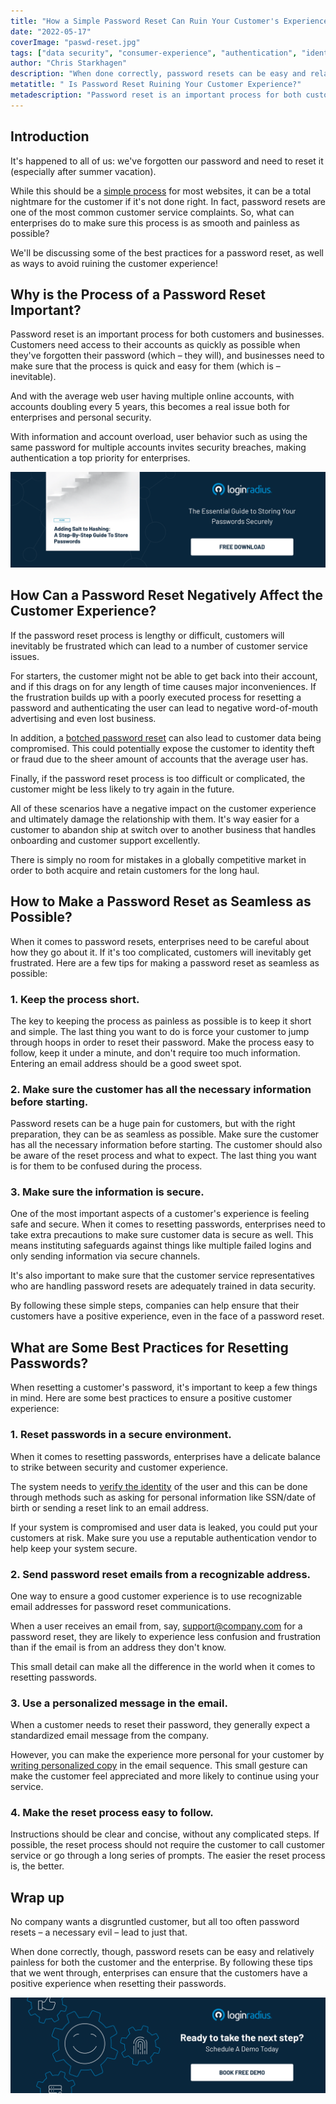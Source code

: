 ```yaml
---
title: "How a Simple Password Reset Can Ruin Your Customer's Experience"
date: "2022-05-17"
coverImage: "paswd-reset.jpg"
tags: ["data security", "consumer-experience", "authentication", "identity-verification"]
author: "Chris Starkhagen"
description: "When done correctly, password resets can be easy and relatively painless for both the customer and the enterprise. By following tips mentioned in this blog, enterprises can ensure that the customers have a positive experience when resetting their passwords."
metatitle: " Is Password Reset Ruining Your Customer Experience?"
metadescription: "Password reset is an important process for both customers and businesses. Here are the best practices for a password reset to avoid ruining your customer experience."
---
```


## Introduction

It's happened to all of us: we've forgotten our password and need to reset it (especially after summer vacation).

 
While this should be a [simple process](https://www.loginradius.com/blog/identity/how-to-improve-customer-verification-process/) for most websites, it can be a total nightmare for the customer if it's not done right. In fact, password resets are one of the most common customer service complaints. So, what can enterprises do to make sure this process is as smooth and painless as possible?

We'll be discussing some of the best practices for a password reset, as well as ways to avoid ruining the customer experience!


## Why is the Process of a Password Reset Important?

Password reset is an important process for both customers and businesses. Customers need access to their accounts as quickly as possible when they've forgotten their password (which – they will), and businesses need to make sure that the process is quick and easy for them (which is – inevitable).
 

And with the average web user having multiple online accounts, with accounts doubling every 5 years, this becomes a real issue both for enterprises and personal security.

With information and account overload, user behavior such as using the same password for multiple accounts invites security breaches, making authentication a top priority for enterprises.

[![GD-salt-to-hash](GD-salt-to-hash.png)](https://www.loginradius.com/resource/adding-salt-to-hashing-a-step-by-step-guide-to-store-passwords/)


## How Can a Password Reset Negatively Affect the Customer Experience?

If the password reset process is lengthy or difficult, customers will inevitably be frustrated which can lead to a number of customer service issues. 

For starters, the customer might not be able to get back into their account, and if this drags on for any length of time causes major inconveniences. If the frustration builds up with a poorly executed process for resetting a password and authenticating the user can lead to negative word-of-mouth advertising and even lost business.

In addition, a [botched password reset](https://www.loginradius.com/blog/identity/common-vulnerabilities-password-based-login/) can also lead to customer data being compromised. This could potentially expose the customer to identity theft or fraud due to the sheer amount of accounts that the average user has. 

Finally, if the password reset process is too difficult or complicated, the customer might be less likely to try again in the future.

All of these scenarios have a negative impact on the customer experience and ultimately damage the relationship with them. It's way easier for a customer to abandon ship at switch over to another business that handles onboarding and customer support excellently. 

There is simply no room for mistakes in a globally competitive market in order to both acquire and retain customers for the long haul.


## How to Make a Password Reset as Seamless as Possible?

When it comes to password resets, enterprises need to be careful about how they go about it. If it's too complicated, customers will inevitably get frustrated. Here are a few tips for making a password reset as seamless as possible:


### 1. Keep the process short.

The key to keeping the process as painless as possible is to keep it short and simple. The last thing you want to do is force your customer to jump through hoops in order to reset their password. Make the process easy to follow, keep it under a minute, and don't require too much information. Entering an email address should be a good sweet spot. 


### 2. Make sure the customer has all the necessary information before starting.

Password resets can be a huge pain for customers, but with the right preparation, they can be as seamless as possible. Make sure the customer has all the necessary information before starting. The customer should also be aware of the reset process and what to expect. The last thing you want is for them to be confused during the process.


### 3. Make sure the information is secure.

One of the most important aspects of a customer's experience is feeling safe and secure. When it comes to resetting passwords, enterprises need to take extra precautions to make sure customer data is secure as well. This means instituting safeguards against things like multiple failed logins and only sending information via secure channels. 

It's also important to make sure that the customer service representatives who are handling password resets are adequately trained in data security. 

By following these simple steps, companies can help ensure that their customers have a positive experience, even in the face of a password reset.


## What are Some Best Practices for Resetting Passwords?

When resetting a customer's password, it's important to keep a few things in mind. Here are some best practices to ensure a positive customer experience:


### 1. Reset passwords in a secure environment.

When it comes to resetting passwords, enterprises have a delicate balance to strike between security and customer experience. 

The system needs to [verify the identity](https://www.loginradius.com/blog/growth/best-practices-verification-emails-effective/) of the user and this can be done through methods such as asking for personal information like SSN/date of birth or sending a reset link to an email address. 

If your system is compromised and user data is leaked, you could put your customers at risk. Make sure you use a reputable authentication vendor to help keep your system secure.


### 2. Send password reset emails from a recognizable address.

One way to ensure a good customer experience is to use recognizable email addresses for password reset communications. 

When a user receives an email from, say, support@company.com for a password reset, they are likely to experience less confusion and frustration than if the email is from an address they don't know. 

This small detail can make all the difference in the world when it comes to resetting passwords. 


### 3. Use a personalized message in the email.

When a customer needs to reset their password, they generally expect a standardized email message from the company. 

However, you can make the experience more personal for your customer by [writing personalized copy](https://chrisstarkhagen.com/blog/ai-writer-ai-content-generator) in the email sequence. This small gesture can make the customer feel appreciated and more likely to continue using your service.

### 4. Make the reset process easy to follow.

Instructions should be clear and concise, without any complicated steps. If possible, the reset process should not require the customer to call customer service or go through a long series of prompts. The easier the reset process is, the better.

## Wrap up

No company wants a disgruntled customer, but all too often password resets – a necessary evil – lead to just that. 

When done correctly, though, password resets can be easy and relatively painless for both the customer and the enterprise. By following these tips that we went through, enterprises can ensure that the customers have a positive experience when resetting their passwords.

[![book-a-demo-loginradius](../../assets/book-a-demo-loginradius.png)](https://www.loginradius.com/contact-us?utm_source=blog&utm_medium=web&utm_campaign=is-password-reset-ruining-cx)
